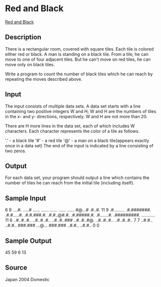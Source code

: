 Red and Black
==============
[Red and Black](http://poj.org/problem?id=1979)

Description
-----------
There is a rectangular room, covered with square tiles. Each tile is colored either red or black. A man is standing on a black tile. From a tile, he can move to one of four adjacent tiles. But he can't move on red tiles, he can move only on black tiles. 

Write a program to count the number of black tiles which he can reach by repeating the moves described above. 

Input
------
The input consists of multiple data sets. A data set starts with a line containing two positive integers W and H; W and H are the numbers of tiles in the x- and y- directions, respectively. W and H are not more than 20. 

There are H more lines in the data set, each of which includes W characters. Each character represents the color of a tile as follows. 

'.' - a black tile 
'#' - a red tile 
'@' - a man on a black tile(appears exactly once in a data set) 
The end of the input is indicated by a line consisting of two zeros. 

Output
------
For each data set, your program should output a line which contains the number of tiles he can reach from the initial tile (including itself).

Sample Input
------------
6 9
....#.
.....#
......
......
......
......
......
#@...#
.#..#.
11 9
.#.........
.#.#######.
.#.#.....#.
.#.#.###.#.
.#.#..@#.#.
.#.#####.#.
.#.......#.
.#########.
...........
11 6
..#..#..#..
..#..#..#..
..#..#..###
..#..#..#@.
..#..#..#..
..#..#..#..
7 7
..#.#..
..#.#..
###.###
...@...
###.###
..#.#..
..#.#..
0 0

Sample Output
-------------
45
59
6
13

Source
--------
Japan 2004 Domestic